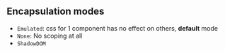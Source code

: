 ## Encapsulation modes
- `Emulated`: css for 1 component has no effect on others, __default__ mode
- `None`: No scoping at all
- `ShadowDOM`
